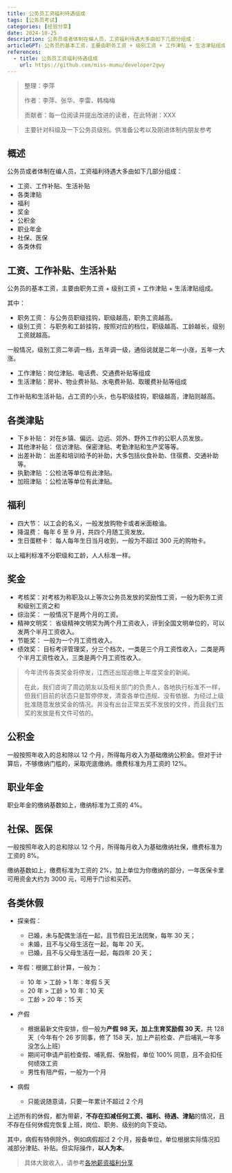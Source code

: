 ```yaml
---
title: 公务员工资福利待遇组成
tags: [公务员考试]
categories: [经验分享]
date: 2024-10-25
description: 公务员或者体制在编人员，工资福利待遇大多由如下几部分组成：
articleGPT: 公务员的基本工资，主要由职务工资 + 级别工资 + 工作津贴 + 生活津贴组成。
references:
  - title: 公务员工资福利待遇组成
    url: https://github.com/miss-mumu/developer2gwy
---
```

> 整理：李萍
>
> 作者：李萍、张华、李雷、韩梅梅
>
> 贡献者：每一位阅读并提出改进的读者，在此特谢：XXX

> 主要针对科级及一下公务员级别。供准备公考以及刚进体制内朋友参考

## 概述

公务员或者体制在编人员，工资福利待遇大多由如下几部分组成：

* 工资、工作补贴、生活补贴
* 各类津贴
* 福利
* 奖金
* 公积金
* 职业年金
* 社保、医保
* 各类休假

## **工资**、工作补贴、生活补贴

公务员的基本工资，主要由职务工资 + 级别工资 + 工作津贴 + 生活津贴组成。

其中：

* 职务工资： 与公务员职级挂钩，职级越高，职务工资越高。
* 级别工资： 与职务和工龄挂钩，按照对应的档位，职级越高、工龄越长，级别工资就越高。

一般情况，级别工资二年调一档，五年调一级，通俗说就是二年一小涨，五年一大涨。

* 工作津贴：岗位津贴、电话费、交通费补贴等组成
* 生活津贴：房补、物业费补贴、水电费补贴、取暖费补贴等组成

工作补贴和生活补贴，占工资的小头，也与职级挂钩，职级越高，津贴则越高。

## **各类津贴**

* 下乡补贴： 对在乡镇、偏远、边远、郊外、野外工作的公职人员发放。
* 其他津补贴： 信访津贴、保密津贴、考勤津贴和生产奖等等。
* 出差补助： 出差和培训给予的补助，大多包括伙食补助、住宿费、交通补助等。
* 执勤津贴 ：公检法等单位有此津贴。
* 加班津贴 ：公检法等单位有此津贴。

## **福利**

* 四大节： 以工会的名义，一般发放购物卡或者米面粮油。
* 降温费： 每年 6 至 9 月，共四个月随工资发放。
* 生日蛋糕卡： 每人每年生日当月收到，一般为不超过 300 元的购物卡。

以上福利标准不分职级和工龄，人人标准一样。

## **奖金**

* 考核奖：对考核为称职及以上等次公务员发放的奖励性工资，一般为职务工资和级别工资之和
* 综治奖： 一般情况下是两个月的工资。
* 精神文明奖： 省级精神文明奖为两个月工资收入，评到全国文明单位的，可以发两个半月工资收入。
* 节能奖： 一般为一个月工资性收入。
* 绩效奖： 目标考评管理奖，分三个档次，一类是三个月工资性收入，二类是两个半月工资性收入，三类是两个月工资性收入。

> 今年流传各类奖金将停发，江西还出现追缴上年度奖金的新闻。
>
> 在此，我们咨询了周边朋友以及相关部门的负责人，各地执行标准不一样，但我们目前的状态只是暂停停发，清查各单位违规、没有依据、为经过上级批准随意发放奖金的情况。并没有出台正常五奖不发放的文件，而且我们五奖的发放是有文件可依的。

## **公积金**

一般按照年收入的总和除以 12 个月，所得每月收入为基础缴纳公积金。但对于计算后，不够缴纳门槛的，采取兜底缴纳。缴费标准为月工资的 12%。

## 职业年金

职业年金的缴纳基数如上，缴纳标准为工资的 4%。

## **社保**、医保

一般按照年收入的总和除以 12 个月，所得每月收入为基础缴纳社保，缴费标准为工资的 8%。

缴纳基数如上，缴费标准为工资的 2%，加上单位为你缴纳的部分，一年医保卡里可用资金大约为 3000 元，可用于门诊和买药。

## 各类休假

* 探亲假：

  * 已婚，未与配偶生活在一起，且节假日无法团聚，每年 30 天；
  * 未婚，且不与父母生活在一起，每年 20 天。
  * 已婚，且不与父母生活在一起，每四年 20 天；
* 年假：根据工龄计算，一般为：

  * 10 年 > 工龄 > 1 年：年假 5 天
  * 20 年 > 工龄 > 10 年：10 天
  * 工龄 > 20 年：15 天
* 产假

  * 根据最新文件安排，但一般为**产假 98 天，加上生育奖励假 30 天**，共 128 天（今年有个 26 岁同事，修了 158 天，加上产前检查、产后哺乳一年多没怎么上班）
  * 期间可申请产前检查假、哺乳假、保胎假，单位 100% 同意，且不会扣任何绩效工资
  * 男性有陪产假，一般为一个月
* 病假

  * 只能说随意请，只要一年累计不超过 2 个月

上述所有的休假，都为带薪，**不存在扣减任何工资、福利、待遇、津贴**的情况，且不存在任何休假完恢复上班，岗位、职务、级别的向下变动。

其中，病假有特例除外，例如病假超过 2 个月，报备单位，单位根据实际情况扣减部分津贴、补贴。但实际操作，**以人为本**。

> 具体大致收入，请参考[各地薪资福利分享](https://github.com/miss-mumu/developer2gwy/wiki/%E5%90%84%E5%9C%B0%E8%96%AA%E8%B5%84%E7%A6%8F%E5%88%A9%E5%BE%85%E9%81%87%E5%88%86%E4%BA%AB%EF%BC%88%E6%B5%8B%E8%AF%95%EF%BC%89)
